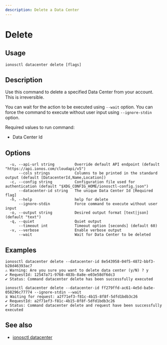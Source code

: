 ```yaml
---
description: Delete a Data Center
---
```


# Delete

## Usage

```text
ionosctl datacenter delete [flags]
```

## Description

Use this command to delete a specified Data Center from your account. This is irreversible.

You can wait for the action to be executed using `--wait` option.
You can force the command to execute without user input using `--ignore-stdin` option.

Required values to run command:
- Data Center Id

## Options

```text
  -u, --api-url string         Override default API endpoint (default "https://api.ionos.com/cloudapi/v5")
      --cols strings           Columns to be printed in the standard output (default [DatacenterId,Name,Location])
  -c, --config string          Configuration file used for authentication (default "$XDG_CONFIG_HOME/ionosctl-config.json")
      --datacenter-id string   The unique Data Center Id [Required flag]
  -h, --help                   help for delete
      --ignore-stdin           Force command to execute without user input
  -o, --output string          Desired output format [text|json] (default "text")
  -q, --quiet                  Quiet output
      --timeout int            Timeout option [seconds] (default 60)
  -v, --verbose                Enable verbose output
      --wait                   Wait for Data Center to be deleted
```

## Examples

```text
ionosctl datacenter delete --datacenter-id 8e543958-04f5-4872-bbf3-b28d46393ac7
⚠ Warning: Are you sure you want to delete data center (y/N) ? y
✔ RequestId: 12547a71-9768-483b-8a8e-e03e58df6dc3
✔ Status: Command datacenter delete has been successfully executed

ionosctl datacenter delete --datacenter-id ff279ffd-ac61-4e5d-ba5e-058296c77774 --ignore-stdin --wait 
⧖ Waiting for request: a2f71ef3-f81c-4b15-8f8f-5dfd1bdb3c26
✔ RequestId: a2f71ef3-f81c-4b15-8f8f-5dfd1bdb3c26
✔ Status: Command datacenter delete and request have been successfully executed
```

## See also

* [ionosctl datacenter](./)

